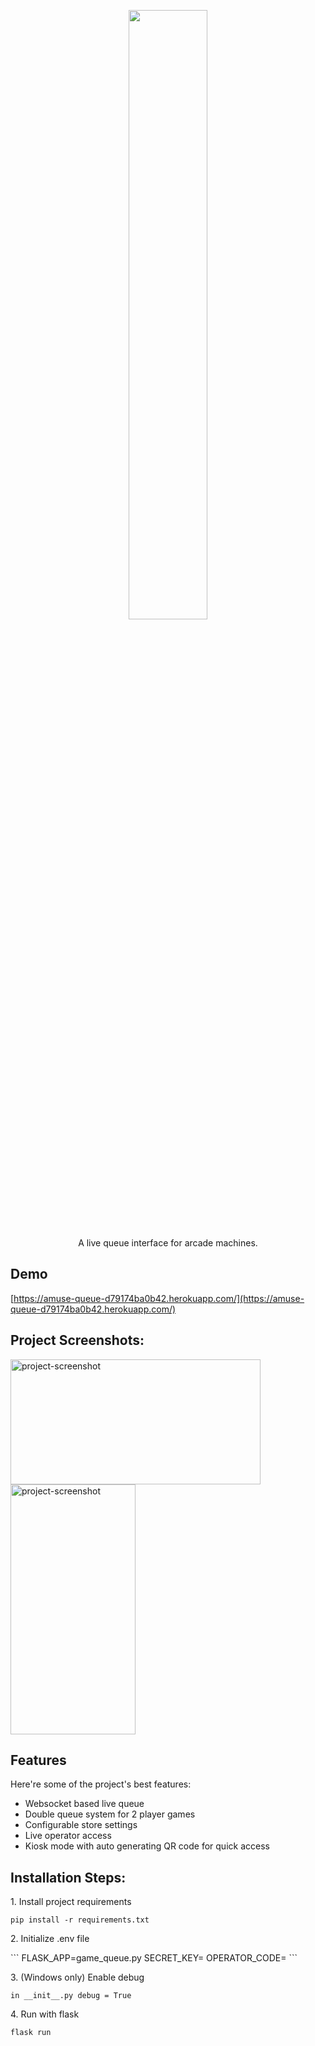 <p align="center"><img src="https://socialify.git.ci/Yonokid/AmuseQueue/image?language=1&name=1&owner=1&pattern=Transparent&stargazers=1&theme=Dark" style="width: 50%; height=50%;"></p>

<p align="center" id="description">A live queue interface for arcade machines.</p>

<h2>Demo</h2>

[https://amuse-queue-d79174ba0b42.herokuapp.com/](https://amuse-queue-d79174ba0b42.herokuapp.com/)

<h2>Project Screenshots:</h2>

<img src="https://files.catbox.moe/cfh7wz.png" alt="project-screenshot" width="400" height="200/">

<img src="https://files.catbox.moe/bsgsea.png" alt="project-screenshot" width="200" height="400/">

  
  
<h2>Features</h2>

Here're some of the project's best features:

*   Websocket based live queue
*   Double queue system for 2 player games
*   Configurable store settings
*   Live operator access
*   Kiosk mode with auto generating QR code for quick access

<h2>Installation Steps:</h2>

<p>1. Install project requirements</p>

```
pip install -r requirements.txt
```
<p>2. Initialize .env file</p>
```
FLASK_APP=game_queue.py
SECRET_KEY=
OPERATOR_CODE=
```

<p>3. (Windows only) Enable debug</p>

```
in __init__.py debug = True
```

<p>4. Run with flask</p>

```
flask run
```
